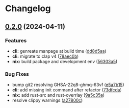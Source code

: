 # Changelog

## [0.2.0](https://github.com/EdenEast/repo/compare/v0.1.3...v0.2.0) (2024-04-11)


### Features

* **cli:** genreate manpage at build time ([dd8d5aa](https://github.com/EdenEast/repo/commit/dd8d5aabe2168108e21dd7e21d7994a37f90d181))
* **cli:** migrate to clap v4 ([78aec0b](https://github.com/EdenEast/repo/commit/78aec0bcb7fcc98f25f72c20ee797d48827d4c82))
* **nix:** build package and development env ([56303a5](https://github.com/EdenEast/repo/commit/56303a55db91d5a9b539bc4f8078651fd7249a5d))


### Bug Fixes

* bump git2 resolving GHSA-22q8-ghmq-63vf ([e5a7b15](https://github.com/EdenEast/repo/commit/e5a7b15d07926e651020ee462920364a877b6333))
* **cli:** add missing init command after refactor ([73dfcda](https://github.com/EdenEast/repo/commit/73dfcda0432161a855cfaa43ef21ba3be586b7e8))
* **nix:** add rust-src and rust-overrlay ([9a5c35a](https://github.com/EdenEast/repo/commit/9a5c35ac80b4ad46c17b07e8af2dfb772b0b3e8b))
* resolve clippy warnings ([a27800c](https://github.com/EdenEast/repo/commit/a27800c8ef5b1096f7b35acf408afd9e819bedf9))
